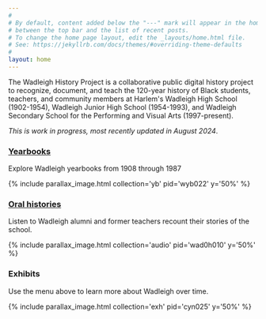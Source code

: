 ```yaml
---
#
# By default, content added below the "---" mark will appear in the home page
# between the top bar and the list of recent posts.
# To change the home page layout, edit the _layouts/home.html file.
# See: https://jekyllrb.com/docs/themes/#overriding-theme-defaults
#
layout: home
---
```



The Wadleigh History Project is a collaborative public digital history project to recognize, document, and teach the 120-year history of Black students, teachers, and community members at Harlem's Wadleigh High School (1902-1954), Wadleigh Junior High School (1954-1993), and Wadleigh Secondary School for the Performing and Visual Arts (1997-present).

_This is work in progress, most recently updated in August 2024_.

### [Yearbooks](/yearbooks)

Explore Wadleigh yearbooks from 1908 through 1987

{% include parallax_image.html collection='yb' pid='wyb022' y='50%' %}

### [Oral histories](/oralhistory)

Listen to Wadleigh alumni and former teachers recount their stories of the school.

{% include parallax_image.html collection='audio' pid='wad0h010' y='50%' %}

### Exhibits

Use the menu above to learn more about Wadleigh over time.

{% include parallax_image.html collection='exh' pid='cyn025' y='50%' %}
